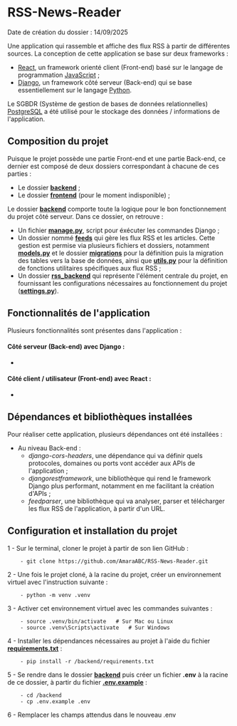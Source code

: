 # RSS-News-Reader
Date de création du dossier : 14/09/2025

Une application qui rassemble et affiche des flux RSS à partir de différentes sources. La conception de cette application se base sur deux frameworks :
- [React](https://react.dev/), un framework orienté client (Front-end) basé sur le langage de programmation [JavaScript](https://www.javascript.com/) ;
- [Django](https://www.djangoproject.com/), un framework côté serveur (Back-end) qui se base essentiellement sur le langage [Python](https://www.python.org/).

Le SGBDR (Système de gestion de bases de données relationnelles) [PostgreSQL](https://www.postgresql.org/) a été utilisé pour le stockage des données / informations de l'application.

## Composition du projet
Puisque le projet possède une partie Front-end et une partie Back-end, ce dernier est composé de deux dossiers correspondant à chacune de ces parties :
- Le dossier [**backend**](backend) ;
- Le dossier [**frontend**](frontend) (pour le moment indisponible) ;

Le dossier [**backend**](backend) comporte toute la logique pour le bon fonctionnement du projet côté serveur. Dans ce dossier, on retrouve :
- Un fichier [**manage.py**](backend/manage.py), script pour éxécuter les commandes Django ;
- Un dossier nommé [**feeds**](backend/feeds/) qui gère les flux RSS et les articles. Cette gestion est permise via plusieurs fichiers et dossiers, notamment [**models.py**](backend/feeds/models.py) et le dossier [**migrations**](backend/feeds/migrations/) pour la définition puis la migration des tables vers la base de données, ainsi que [**utils.py**](backend/feeds/utils.py) pour la définition de fonctions utilitaires spécifiques aux flux RSS ;
- Un dossier [**rss_backend**](backend/rss_backend/) qui représente l'élément centrale du projet, en fournissant les configurations nécessaires au fonctionnement du projet ([**settings.py**](backend/rss_backend/settings.py)).

## Fonctionnalités de l'application
Plusieurs fonctionnalités sont présentes dans l'application :
#### Côté serveur (Back-end) avec Django :
  - 

#### Côté client / utilisateur (Front-end) avec React :
  -   


## Dépendances et bibliothèques installées
Pour réaliser cette application, plusieurs dépendances ont été installées :
- Au niveau Back-end :
  - *django-cors-headers*, une dépendance qui va définir quels protocoles, domaines ou ports vont accéder aux APIs de l'application ;
  - *djangorestframework*, une bibliothèque qui rend le framework Django plus performant, notamment en me facilitant la création d'APIs ;
  - *feedparser*, une bibliothèque qui va analyser, parser et télécharger les flux RSS de l'application, à partir d'un URL.

## Configuration et installation du projet
  1 - Sur le terminal, cloner le projet à partir de son lien GitHub :

        - git clone https://github.com/AmaraABC/RSS-News-Reader.git

  2 - Une fois le projet cloné, à la racine du projet, créer un environnement virtuel avec l'instruction suivante :

        - python -m venv .venv
  
  3 - Activer cet environnement virtuel avec les commandes suivantes :

        - source .venv/bin/activate   # Sur Mac ou Linux
        - source .venv\Scripts\activate   # Sur Windows

  4 - Installer les dépendances nécessaires au projet à l'aide du fichier [**requirements.txt**](backend/requirements.txt) :

        - pip install -r /backend/requirements.txt
  
  5 - Se rendre dans le dossier [**backend**](/backend/) puis créer un fichier **.env** à la racine de ce dossier, à partir du fichier [**.env.example**](/backend/.env.example) :

        - cd /backend
        - cp .env.example .env

  6 - Remplacer les champs attendus dans le nouveau .env